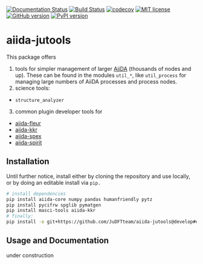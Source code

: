 [![Documentation Status](https://readthedocs.org/projects/aiida-jutools/badge/?version=latest)](https://aiida-jutools.readthedocs.io/en/latest/?badge=latest)
[![Build Status](https://travis-ci.org/JuDFTteam/aiida-jutools.svg?branch=master)](https://travis-ci.org/JuDFTteam/aiida-jutools)
[![codecov](https://codecov.io/gh/JuDFTteam/aiida-jutools/branch/master/graph/badge.svg)](https://codecov.io/gh/JuDFTteam/aiida-jutools)
[![MIT license](http://img.shields.io/badge/license-MIT-brightgreen.svg)](http://opensource.org/licenses/MIT)
[![GitHub version](https://badge.fury.io/gh/JuDFTteam%2Faiida-jutools.svg)](https://badge.fury.io/gh/JuDFTteam%2Faiida-jutools)
[![PyPI version](https://badge.fury.io/py/aiida-jutools.svg)](https://badge.fury.io/py/aiida-jutools)

# aiida-jutools

This package offers

1. tools for simpler management of larger [AiiDA](https://aiida.net) (thousands of nodes and up).
These can be found in the modules `util_*`, like `util_process`  for managing large numbers of AiiDA processes and process nodes.
2. science tools:
  * `structure_analyzer`
3. common plugin developer tools for
  * [aiida-fleur](https://github.com/JuDFTteam/aiida-kkr/)
  * [aiida-kkr](https://github.com/JuDFTteam/aiida-fleur)
  * [aiida-spex](https://iffgit.fz-juelich.de/chand/aiida-spex)
  * [aiida-spirit](https://github.com/JuDFTteam/aiida-spirit)
## Installation

Until further notice, install either by cloning the repository and use locally, 
or by doing an editable install via `pip.`

```bash
# install dependencies
pip install aiida-core numpy pandas humanfriendly pytz
pip install pycifrw spglib pymatgen
pip install masci-tools aiida-kkr
# finally:
pip install -e git+https://github.com/JuDFTteam/aiida-jutools@develop#egg=aiida-jutools
```

## Usage and Documentation

under construction

